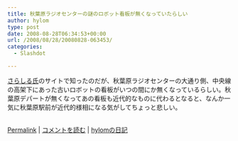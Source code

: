 ```yaml
---
title: 秋葉原ラジオセンターの謎のロボット看板が無くなっていたらしい
author: hylom
type: post
date: 2008-08-28T06:34:53+00:00
url: /2008/08/28/20080828-063453/
categories:
  - Slashdot

---
```

 [さらしる氏][1]のサイトで知ったのだが、秋葉原ラジオセンターの大通り側、中央線の高架下にあった古いロボットの看板がいつの間にか無くなっているらしい。秋葉原デパートが無くなってあの看板も近代的なものに代わるとなると、なんか一気に秋葉原駅前が近代的様相になる気がしてちょっと悲しい。  
</br> 

   [Permalink][2] |    [コメントを読む][3] |    [hylomの日記][4] 

</br>

 [1]: http://members.jcom.home.ne.jp/sarasiru/index.html#2008_8_27
 [2]: http://slashdot.jp/~hylom/journal/450504
 [3]: http://slashdot.jp/~hylom/journal/450504#acomments
 [4]: http://slashdot.jp/~hylom/journal/
